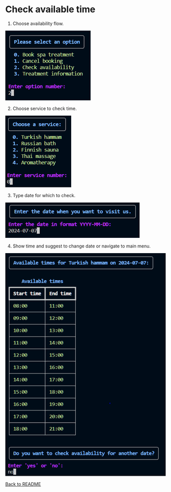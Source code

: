 # Check available time

1. Choose availability flow.

![Choose availability flow](./images/availability_1.PNG)

2. Choose service to check time.

![Choose service to check time](./images/availability_2.PNG)

3. Type date for which to check.

![Type date for which to check](./images/availability_3.PNG)

4. Show time and suggest to change date or navigate to main menu.

![Show time](./images/availability_4.PNG)

[Back to README](../README.md#check-available-time)